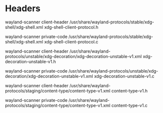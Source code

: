 # Headers

wayland-scanner client-header /usr/share/wayland-protocols/stable/xdg-shell/xdg-shell.xml xdg-shell-client-protocol.h

wayland-scanner private-code /usr/share/wayland-protocols/stable/xdg-shell/xdg-shell.xml xdg-shell-client-protocol.c

wayland-scanner client-header /usr/share/wayland-protocols/unstable/xdg-decoration/xdg-decoration-unstable-v1.xml xdg-decoration-unstable-v1.h

wayland-scanner private-code /usr/share/wayland-protocols/unstable/xdg-decoration/xdg-decoration-unstable-v1.xml xdg-decoration-unstable-v1.c

wayland-scanner client-header /usr/share/wayland-protocols/staging/content-type/content-type-v1.xml content-type-v1.h

wayland-scanner private-code /usr/share/wayland-protocols/staging/content-type/content-type-v1.xml content-type-v1.c
